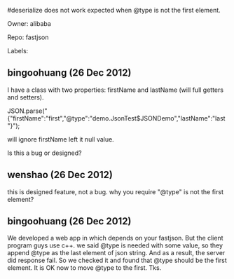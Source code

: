 #deserialize does not work expected when @type is not the first element.

Owner: alibaba

Repo: fastjson

Labels: 

## bingoohuang (26 Dec 2012)

I have a class with two properties: firstName and lastName (will full getters and setters).

JSON.parse("{\"firstName\":\"first\",\"@type\":\"demo.JsonTest$JSONDemo\",\"lastName\":\"last\"}");

will ignore firstName left it null value.

Is this a bug or designed?


## wenshao (26 Dec 2012)

this is designed feature, not a bug. why you require "@type" is not the first element?


## bingoohuang (26 Dec 2012)

We developed a web app in which depends on your fastjson. But the client program guys use c++. we said @type is needed with some value, so they append @type as the last element of json string. And as a result, the server did response fail. So we checked it and found that @type should be the first element.
It is OK now to move @type to the first.
Tks.


